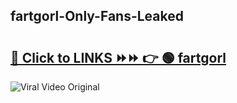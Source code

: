 
 ## fartgorl-Only-Fans-Leaked

# <h2><a href="https://clipsfans.com/fartgorl&ref=git">🔗 Click to LINKS ⏩⏩ 👉 🟢 fartgorl </a></h2>

<a href="https://clipsfans.com/fartgorl&ref=git" rel="nofollow" data-target="animated-image.originalLink"><img src="https://i.ibb.co.com/xMMVF88/686577567.gif" alt="Viral Video Original" style="max-width: 100%; display: inline-block;" data-target="animated-image.originalImage"></a>
